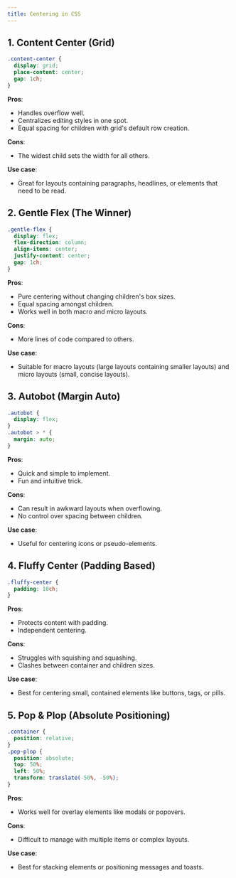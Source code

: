 ```yaml
---
title: Centering in CSS
---
```

## 1. Content Center (Grid)
```css
.content-center {
  display: grid;
  place-content: center;
  gap: 1ch;
}
```
**Pros**:  
- Handles overflow well.  
- Centralizes editing styles in one spot.  
- Equal spacing for children with grid's default row creation.

**Cons**:  
- The widest child sets the width for all others.

**Use case**:  
- Great for layouts containing paragraphs, headlines, or elements that need to be read.

## 2. Gentle Flex (The Winner)
```css
.gentle-flex {
  display: flex;
  flex-direction: column;
  align-items: center;
  justify-content: center;
  gap: 1ch;
}
```
**Pros**:  
- Pure centering without changing children's box sizes.  
- Equal spacing amongst children.  
- Works well in both macro and micro layouts.

**Cons**:  
- More lines of code compared to others.

**Use case**:  
- Suitable for macro layouts (large layouts containing smaller layouts) and micro layouts (small, concise layouts).

## 3. Autobot (Margin Auto)
```css
.autobot {
  display: flex;
}
.autobot > * {
  margin: auto;
}
```
**Pros**:  
- Quick and simple to implement.  
- Fun and intuitive trick.

**Cons**:  
- Can result in awkward layouts when overflowing.  
- No control over spacing between children.

**Use case**:  
- Useful for centering icons or pseudo-elements.

## 4. Fluffy Center (Padding Based)
```css
.fluffy-center {
  padding: 10ch;
}
```
**Pros**:  
- Protects content with padding.  
- Independent centering.

**Cons**:  
- Struggles with squishing and squashing.  
- Clashes between container and children sizes.

**Use case**:  
- Best for centering small, contained elements like buttons, tags, or pills.

## 5. Pop & Plop (Absolute Positioning)
```css
.container {
  position: relative;
}
.pop-plop {
  position: absolute;
  top: 50%;
  left: 50%;
  transform: translate(-50%, -50%);
}
```
**Pros**:  
- Works well for overlay elements like modals or popovers.

**Cons**:  
- Difficult to manage with multiple items or complex layouts.

**Use case**:  
- Best for stacking elements or positioning messages and toasts.
